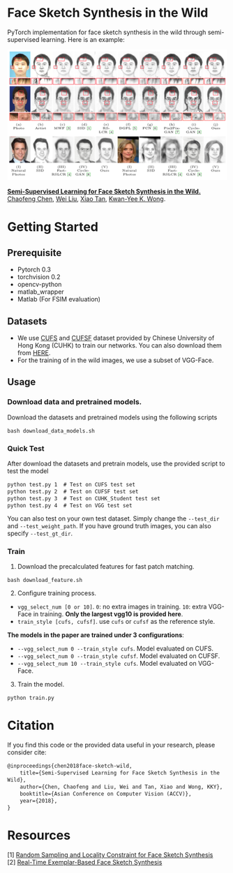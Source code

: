 # Face Sketch Synthesis in the Wild

PyTorch implementation for face sketch synthesis in the wild through semi-supervised learning. Here is an example:

![](example_img.png)

[**Semi-Supervised Learning for Face Sketch Synthesis in the Wild.**](https://arxiv.org/abs/1812.04929)  
[Chaofeng Chen](https://cfchen.com/), [Wei Liu](http://www.visionlab.cs.hku.hk/people.html), [Xiao Tan](http://www.xtan.org/), [Kwan-Yee K. Wong](http://i.cs.hku.hk/~kykwong/).   

# Getting Started

## Prerequisite
- Pytorch 0.3
- torchvision 0.2
- opencv-python
- matlab_wrapper
- Matlab (For FSIM evaluation)

## Datasets
- We use [CUFS](http://mmlab.ie.cuhk.edu.hk/archive/facesketch.html) and [CUFSF](http://mmlab.ie.cuhk.edu.hk/archive/cufsf/) dataset provided by Chinese University of Hong Kong (CUHK) to train our networks. You can also download them from [HERE](http://www.ihitworld.com/RSLCR.html).
- For the training of in the wild images, we use a subset of VGG-Face.

## Usage

### Download data and pretrained models.
Download the datasets and pretrained models using the following scripts
```
bash download_data_models.sh
```

### Quick Test
After download the datasets and pretrain models, use the provided script to test the model
```
python test.py 1  # Test on CUFS test set
python test.py 2  # Test on CUFSF test set
python test.py 3  # Test on CUHK_Student test set
python test.py 4  # Test on VGG test set
```
You can also test on your own test dataset. Simply change the `--test_dir` and `--test_weight_path`. If you have ground truth images, you can also specify `--test_gt_dir`.

### Train
1. Download the precalculated features for fast patch matching.
```
bash download_feature.sh
```
2. Configure training process.
- `vgg_select_num [0 or 10]`. `0`: no extra images in training. `10`: extra VGG-Face in training. **Only the largest vgg10 is provided here**.  
- `train_style [cufs, cufsf]`. use `cufs` or `cufsf` as the reference style.  

**The models in the paper are trained under 3 configurations**:
- `--vgg_select_num 0 --train_style cufs`. Model evaluated on CUFS. 
- `--vgg_select_num 0 --train_style cufsf`. Model evaluated on CUFSF. 
- `--vgg_select_num 10 --train_style cufs`. Model evaluated on VGG-Face. 

3. Train the model.
```
python train.py
```

# Citation

If you find this code or the provided data useful in your research, please consider cite:
```
@inproceedings{chen2018face-sketch-wild,
    title={Semi-Supervised Learning for Face Sketch Synthesis in the Wild},
    author={Chen, Chaofeng and Liu, Wei and Tan, Xiao and Wong, KKY},
    booktitle={Asian Conference on Computer Vision (ACCV)},
    year={2018},
}
```

# Resources

[1] [Random Sampling and Locality Constraint for Face Sketch Synthesis](http://www.ihitworld.com/RSLCR.html)  
[2] [Real-Time Exemplar-Based Face Sketch Synthesis](https://ybsong00.github.io/eccv14/index.html)

